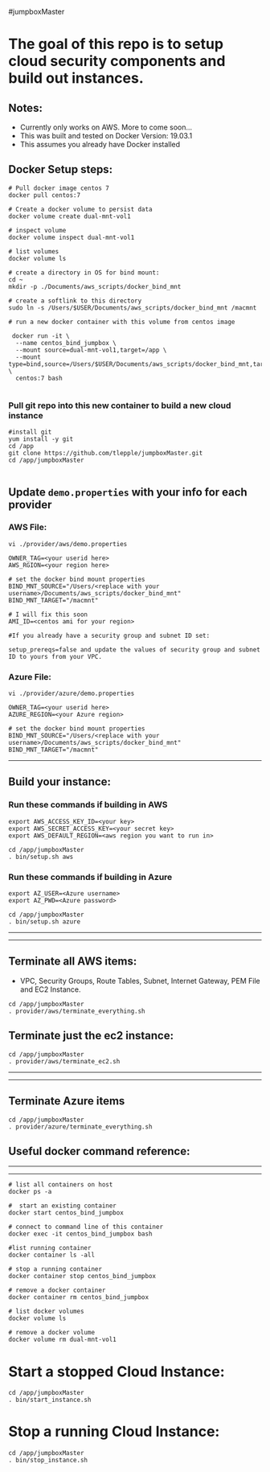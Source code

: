 #jumpboxMaster

#  The goal of this repo is to setup cloud security components and build out instances.

## Notes:
*  Currently only works on AWS.   More to come soon...
*  This was built and tested on Docker Version: 19.03.1
*  This assumes you already have Docker installed


##  Docker Setup steps:

```
# Pull docker image centos 7
docker pull centos:7

# Create a docker volume to persist data
docker volume create dual-mnt-vol1

# inspect volume
docker volume inspect dual-mnt-vol1

# list volumes
docker volume ls

# create a directory in OS for bind mount:
cd ~
mkdir -p ./Documents/aws_scripts/docker_bind_mnt

# create a softlink to this directory
sudo ln -s /Users/$USER/Documents/aws_scripts/docker_bind_mnt /macmnt

# run a new docker container with this volume from centos image

 docker run -it \
  --name centos_bind_jumpbox \
  --mount source=dual-mnt-vol1,target=/app \
  --mount type=bind,source=/Users/$USER/Documents/aws_scripts/docker_bind_mnt,target=/macmnt \
  centos:7 bash
  
```

### Pull git repo into this new container to build a new cloud instance

```
#install git
yum install -y git
cd /app
git clone https://github.com/tlepple/jumpboxMaster.git
cd /app/jumpboxMaster


```

##  Update `demo.properties` with your info for each provider

### AWS File:

```
vi ./provider/aws/demo.properties

OWNER_TAG=<your userid here>
AWS_RGION=<your region here>

# set the docker bind mount properties
BIND_MNT_SOURCE="/Users/<replace with your username>/Documents/aws_scripts/docker_bind_mnt"
BIND_MNT_TARGET="/macmnt"

# I will fix this soon
AMI_ID=<centos ami for your region>

#If you already have a security group and subnet ID set:

setup_prereqs=false and update the values of security group and subnet ID to yours from your VPC.
```

### Azure File:
```
vi ./provider/azure/demo.properties

OWNER_TAG=<your userid here>
AZURE_REGION=<your Azure region>

# set the docker bind mount properties
BIND_MNT_SOURCE="/Users/<replace with your username>/Documents/aws_scripts/docker_bind_mnt"
BIND_MNT_TARGET="/macmnt"
```
---

##  Build your instance:

### Run these commands if building in AWS

```
export AWS_ACCESS_KEY_ID=<your key>
export AWS_SECRET_ACCESS_KEY=<your secret key>
export AWS_DEFAULT_REGION=<aws region you want to run in>

cd /app/jumpboxMaster
. bin/setup.sh aws
```

###  Run these commands if building in Azure
```
export AZ_USER=<Azure username>
export AZ_PWD=<Azure password>

cd /app/jumpboxMaster
. bin/setup.sh azure
```
---
---

##  Terminate all AWS items: 
* VPC, Security Groups, Route Tables, Subnet, Internet Gateway, PEM File and EC2 Instance.

```
cd /app/jumpboxMaster
. provider/aws/terminate_everything.sh

```

## Terminate just the ec2 instance:

```
cd /app/jumpboxMaster
. provider/aws/terminate_ec2.sh

```

---
---

##  Terminate Azure items
```
cd /app/jumpboxMaster
. provider/azure/terminate_everything.sh
```
##  Useful docker command reference:
---
---


```
# list all containers on host
docker ps -a

#  start an existing container
docker start centos_bind_jumpbox

# connect to command line of this container
docker exec -it centos_bind_jumpbox bash

#list running container
docker container ls -all

# stop a running container
docker container stop centos_bind_jumpbox

# remove a docker container
docker container rm centos_bind_jumpbox

# list docker volumes
docker volume ls

# remove a docker volume
docker volume rm dual-mnt-vol1

```

# Start a stopped Cloud Instance:
```
cd /app/jumpboxMaster
. bin/start_instance.sh

```

# Stop a running Cloud Instance:
```
cd /app/jumpboxMaster
. bin/stop_instance.sh
```
